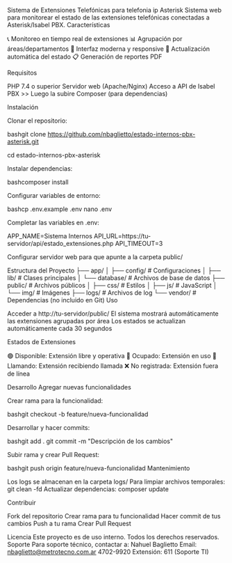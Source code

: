 Sistema de Extensiones Telefónicas para telefonia ip Asterisk
Sistema web para monitorear el estado de las extensiones telefónicas conectadas a Asterisk/Isabel PBX.
Características

📞 Monitoreo en tiempo real de extensiones
📊 Agrupación por áreas/departamentos
🎨 Interfaz moderna y responsive
🔄 Actualización automática del estado
📋 Generación de reportes PDF

Requisitos

PHP 7.4 o superior
Servidor web (Apache/Nginx)
Acceso a API de Isabel PBX >> Luego la subire
Composer (para dependencias)

Instalación

Clonar el repositorio:

bashgit clone https://github.com/nbaglietto/estado-internos-pbx-asterisk.git

cd estado-internos-pbx-asterisk

Instalar dependencias:

bashcomposer install

Configurar variables de entorno:

bashcp .env.example .env
nano .env

Completar las variables en .env:

APP_NAME=Sistema Internos
API_URL=https://tu-servidor/api/estado_extensiones.php
API_TIMEOUT=3

Configurar servidor web para que apunte a la carpeta public/

Estructura del Proyecto
├── app/
│   ├── config/         # Configuraciones
│   ├── lib/           # Clases principales
│   └── database/      # Archivos de base de datos
├── public/            # Archivos públicos
│   ├── css/          # Estilos
│   ├── js/           # JavaScript
│   └── img/          # Imágenes
├── logs/             # Archivos de log
└── vendor/           # Dependencias (no incluido en Git)
Uso

Acceder a http://tu-servidor/public/
El sistema mostrará automáticamente las extensiones agrupadas por área
Los estados se actualizan automáticamente cada 30 segundos

Estados de Extensiones

🟢 Disponible: Extensión libre y operativa
🔴 Ocupado: Extensión en uso
🔔 Llamando: Extensión recibiendo llamada
❌ No registrada: Extensión fuera de línea

Desarrollo
Agregar nuevas funcionalidades

Crear rama para la funcionalidad:

bashgit checkout -b feature/nueva-funcionalidad

Desarrollar y hacer commits:

bashgit add .
git commit -m "Descripción de los cambios"

Subir rama y crear Pull Request:

bashgit push origin feature/nueva-funcionalidad
Mantenimiento

Los logs se almacenan en la carpeta logs/
Para limpiar archivos temporales: git clean -fd
Actualizar dependencias: composer update

Contribuir

Fork del repositorio
Crear rama para tu funcionalidad
Hacer commit de tus cambios
Push a tu rama
Crear Pull Request

Licencia
Este proyecto es de uso interno. Todos los derechos reservados.
Soporte
Para soporte técnico, contactar a:
Nahuel Baglietto
Email: nbaglietto@metrotecno.com.ar
4702-9920 Extensión: 611 (Soporte TI)
